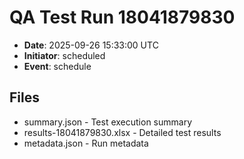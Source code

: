 # QA Test Run 18041879830

- **Date**: 2025-09-26 15:33:00 UTC
- **Initiator**: scheduled
- **Event**: schedule

## Files
- summary.json - Test execution summary
- results-18041879830.xlsx - Detailed test results
- metadata.json - Run metadata
